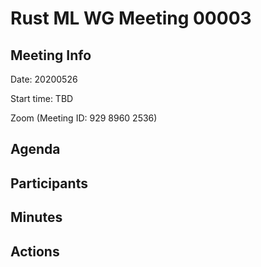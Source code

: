 
# Rust ML WG Meeting 00003 

## Meeting Info

Date: 20200526

Start time: TBD

Zoom (Meeting ID: 929 8960 2536)

## Agenda



## Participants



## Minutes



## Actions

